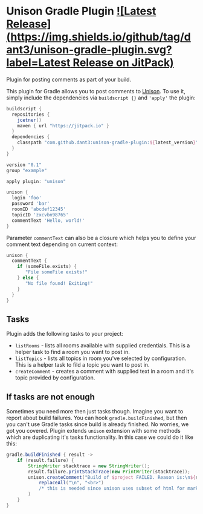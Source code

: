 # Unison Gradle Plugin [![Latest Release](https://img.shields.io/github/tag/dant3/unison-gradle-plugin.svg?label=Latest Release on JitPack)](https://jitpack.io/#dant3/unison-gradle-plugin)

Plugin for posting comments as part of your build.

This plugin for Gradle allows you to post comments to [Unison](https://unison.com).
To use it, simply include the dependencies via `buildscript {}` and `'apply'` the plugin:

```groovy
buildscript {
  repositories {
    jcetner()
    maven { url "https://jitpack.io" } 
  }
  dependencies {
    classpath "com.github.dant3:unison-gradle-plugin:${latest_version}"
  }
}

version "0.1"
group "example"

apply plugin: "unison"

unison {
  login 'foo'
  password 'bar'
  roomID 'abcdef12345'
  topicID 'zxcvbn98765'
  commentText 'Hello, world!'
}
```

Parameter `commentText` can also be a closure which helps you to define your comment text depending on current context:

```groovy
unison {
  commentText {
    if (someFile.exists) {
       "File someFile exists!"
    } else {
       "No file found! Exiting!"
    }
  }
}
```

## Tasks

Plugin adds the following tasks to your project:

* `listRooms` - lists all rooms available with supplied credentials. This is a helper task to find a room you want to post in.
* `listTopics` - lists all topics in room you've selected by configuration. This is a helper task to fild a topic you want to post in.
* `createComment` - creates a comment with supplied text in a room and it's topic provided by configuration.

## If tasks are not enough

Sometimes you need more then just tasks though. Imagine you want to report about build failures. You can hook `gradle.buildFinished`, but then you can't use
Gradle tasks since build is already finished. No worries, we got you covered. Plugin extends `unison` extension with some methods which are duplicating it's tasks
functionality. In this case we could do it like this:

```groovy
gradle.buildFinished { result ->
    if (result.failure) {
        StringWriter stacktrace = new StringWriter();
        result.failure.printStackTrace(new PrintWriter(stacktrace));
        unison.createComment("Build of $project FAILED. Reason is:\n${stacktrace}".
            replaceAll("\n", "<br>")
            /* this is needed since unison uses subset of html for markup */
        )
    }
}
```
